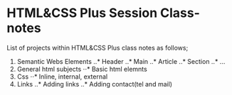 # HTML&CSS Plus Session Class-notes

List of projects within HTML&CSS Plus class notes as follows;

1. Semantic Webs Elements
..* Header
..* Main
..* Article
..* Section
..* ...
2. General html subjects
⋅⋅* Basic html elemnts
3. Css
⋅⋅* Inline, internal, external
4. Links
..* Adding links
..* Adding contact(tel and mail)